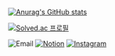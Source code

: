 [![Anurag's GitHub stats](https://github-readme-stats.vercel.app/api?username=essential2189&show_icons=true&theme=tokyonight)](https://github.com/anuraghazra/github-readme-stats)

[![Solved.ac
프로필](http://mazassumnida.wtf/api/v2/generate_badge?boj=essential2189)](https://solved.ac/malkoring)

![Email](https://img.shields.io/badge/essential2189@gmail.com-4285F4?style=for-the-badge&logo=google&logoColor=white)
[![Notion](https://img.shields.io/badge/notion-notion.so/essential-2189/TIL/-%23333?labelColor=%23aaa)](https://essential-2189.notion.site/CS-b50e3c17b9734932987e3d6bf4762f48)
[![Instagram](https://img.shields.io/badge/instagram-E4405F?style=for-the-badge&logo=instagram&logoColor=white)](https://www.instagram.com/essential.lll8/)
